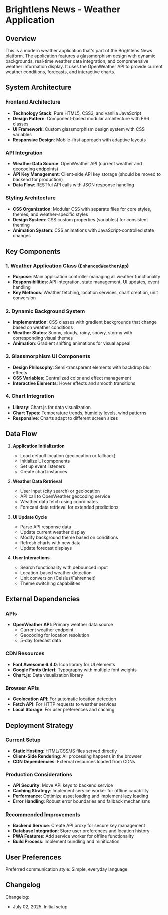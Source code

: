 # Brightlens News - Weather Application

## Overview

This is a modern weather application that's part of the Brightlens News platform. The application features a glassmorphism design with dynamic backgrounds, real-time weather data integration, and comprehensive weather information display. It uses the OpenWeather API to provide current weather conditions, forecasts, and interactive charts.

## System Architecture

### Frontend Architecture
- **Technology Stack**: Pure HTML5, CSS3, and vanilla JavaScript
- **Design Pattern**: Component-based modular architecture with ES6 classes
- **UI Framework**: Custom glassmorphism design system with CSS variables
- **Responsive Design**: Mobile-first approach with adaptive layouts

### API Integration
- **Weather Data Source**: OpenWeather API (current weather and geocoding endpoints)
- **API Key Management**: Client-side API key storage (should be moved to backend for production)
- **Data Flow**: RESTful API calls with JSON response handling

### Styling Architecture
- **CSS Organization**: Modular CSS with separate files for core styles, themes, and weather-specific styles
- **Design System**: CSS custom properties (variables) for consistent theming
- **Animation System**: CSS animations with JavaScript-controlled state changes

## Key Components

### 1. Weather Application Class (`EnhancedWeatherApp`)
- **Purpose**: Main application controller managing all weather functionality
- **Responsibilities**: API integration, state management, UI updates, event handling
- **Key Methods**: Weather fetching, location services, chart creation, unit conversion

### 2. Dynamic Background System
- **Implementation**: CSS classes with gradient backgrounds that change based on weather conditions
- **Weather States**: Sunny, cloudy, rainy, snowy, stormy with corresponding visual themes
- **Animation**: Gradient shifting animations for visual appeal

### 3. Glassmorphism UI Components
- **Design Philosophy**: Semi-transparent elements with backdrop blur effects
- **CSS Variables**: Centralized color and effect management
- **Interactive Elements**: Hover effects and smooth transitions

### 4. Chart Integration
- **Library**: Chart.js for data visualization
- **Chart Types**: Temperature trends, humidity levels, wind patterns
- **Responsive**: Charts adapt to different screen sizes

## Data Flow

1. **Application Initialization**
   - Load default location (geolocation or fallback)
   - Initialize UI components
   - Set up event listeners
   - Create chart instances

2. **Weather Data Retrieval**
   - User input (city search) or geolocation
   - API call to OpenWeather geocoding service
   - Weather data fetch using coordinates
   - Forecast data retrieval for extended predictions

3. **UI Update Cycle**
   - Parse API response data
   - Update current weather display
   - Modify background theme based on conditions
   - Refresh charts with new data
   - Update forecast displays

4. **User Interactions**
   - Search functionality with debounced input
   - Location-based weather detection
   - Unit conversion (Celsius/Fahrenheit)
   - Theme switching capabilities

## External Dependencies

### APIs
- **OpenWeather API**: Primary weather data source
  - Current weather endpoint
  - Geocoding for location resolution
  - 5-day forecast data

### CDN Resources
- **Font Awesome 6.4.0**: Icon library for UI elements
- **Google Fonts (Inter)**: Typography with multiple font weights
- **Chart.js**: Data visualization library

### Browser APIs
- **Geolocation API**: For automatic location detection
- **Fetch API**: For HTTP requests to weather services
- **Local Storage**: For user preferences and caching

## Deployment Strategy

### Current Setup
- **Static Hosting**: HTML/CSS/JS files served directly
- **Client-Side Rendering**: All processing happens in the browser
- **CDN Dependencies**: External resources loaded from CDNs

### Production Considerations
- **API Security**: Move API keys to backend service
- **Caching Strategy**: Implement service worker for offline capability
- **Performance**: Optimize asset loading and implement lazy loading
- **Error Handling**: Robust error boundaries and fallback mechanisms

### Recommended Improvements
- **Backend Service**: Create API proxy for secure key management
- **Database Integration**: Store user preferences and location history
- **PWA Features**: Add service worker for offline functionality
- **Build Process**: Implement bundling and minification

## User Preferences

Preferred communication style: Simple, everyday language.

## Changelog

Changelog:
- July 02, 2025. Initial setup